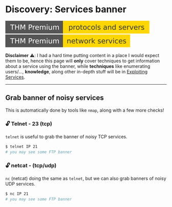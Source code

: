 # Discovery: Services banner

[![protocolsandservers](../../_badges/thmp/protocolsandservers.svg)](https://tryhackme.com/room/protocolsandservers)
[![networkservices](../../_badges/thmp/networkservices.svg)](https://tryhackme.com/room/networkservices)

**Disclaimer** ⚠️: I had a hard time putting content in a place I would expect them to be, hence this page will **only** cover techniques to get information about a service using the banner, while **techniques** like enumerating users/..., **knowledge**, along other in-depth stuff will be in [Exploiting Services](/cyber/exploitation/services/index.md).

<hr class="sep-both">

## Grab banner of noisy services

This is automatically done by tools like `nmap`, along with a few more checks!

<div class="row row-cols-md-2"><div>

### 🔓 Telnet - 23 (tcp)

`telnet` is useful to grab the banner of noisy TCP services.

```bash
$ telnet IP 21
# you may see some FTP banner
```
</div><div>

### 🔓 netcat - (tcp/udp)

`nc` (netcat) doing the same as `telnet`, but we can also grab banners of noisy UDP services.

```bash
$ nc IP 21
# you may see some FTP banner
```
</div></div>